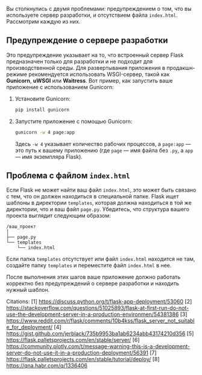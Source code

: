 Вы столкнулись с двумя проблемами: предупреждением о том, что вы используете сервер разработки, и отсутствием файла `index.html`. Рассмотрим каждую из них.

## Предупреждение о сервере разработки

Это предупреждение указывает на то, что встроенный сервер Flask предназначен только для разработки и не подходит для производственной среды. Для развертывания приложения в продакшн-режиме рекомендуется использовать WSGI-сервер, такой как **Gunicorn**, **uWSGI** или **Waitress**. Вот пример, как запустить ваше приложение с использованием Gunicorn:

1. Установите Gunicorn:
   ```bash
   pip install gunicorn
   ```

2. Запустите приложение с помощью Gunicorn:
   ```bash
   gunicorn -w 4 page:app
   ```
   Здесь `-w 4` указывает количество рабочих процессов, а `page:app` — это путь к вашему приложению (где `page` — имя файла без `.py`, а `app` — имя экземпляра Flask).

## Проблема с файлом `index.html`

Если Flask не может найти ваш файл `index.html`, это может быть связано с тем, что он должен находиться в специальной папке. Flask ищет шаблоны в директории `templates`, которая должна находиться в той же директории, что и ваш файл `page.py`. Убедитесь, что структура вашего проекта выглядит следующим образом:

```
/ваш_проект
│
├── page.py
└── templates
    └── index.html
```

Если папка `templates` отсутствует или файл `index.html` находится не там, создайте папку `templates` и переместите файл `index.html` в нее.

После выполнения этих шагов ваше приложение должно работать корректно без предупреждений о сервере разработки и находить нужный шаблон.

Citations:
[1] https://discuss.python.org/t/flask-app-deployment/53060
[2] https://stackoverflow.com/questions/51025893/flask-at-first-run-do-not-use-the-development-server-in-a-production-environmen/54381386
[3] https://www.reddit.com/r/flask/comments/10b4kss/flask_server_not_suitable_for_deployment/
[4] https://gist.github.com/jerblack/735b9953ba1ab6234abb43174210d356
[5] https://flask.palletsprojects.com/en/stable/server/
[6] https://community.plotly.com/t/message-warning-this-is-a-development-server-do-not-use-it-in-a-production-deployment/56391
[7] https://flask.palletsprojects.com/en/stable/tutorial/deploy/
[8] https://qna.habr.com/q/1336406